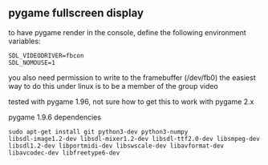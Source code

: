 ## pygame fullscreen display
to have pygame render in the console, define the following environment variables:
```
SDL_VIDEODRIVER=fbcon
SDL_NOMOUSE=1
```
you also need permission to write to the framebuffer (/dev/fb0)
the easiest way to do this under linux is to be a member of the group video

tested with pygame 1.96, not sure how to get this to work with pygame 2.x

pygame 1.9.6 dependencies
```
sudo apt-get install git python3-dev python3-numpy
libsdl-image1.2-dev libsdl-mixer1.2-dev libsdl-ttf2.0-dev libsmpeg-dev
libsdl1.2-dev libportmidi-dev libswscale-dev libavformat-dev libavcodec-dev libfreetype6-dev
```
